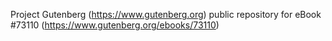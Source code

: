 Project Gutenberg (https://www.gutenberg.org) public repository
for eBook #73110 (https://www.gutenberg.org/ebooks/73110)
